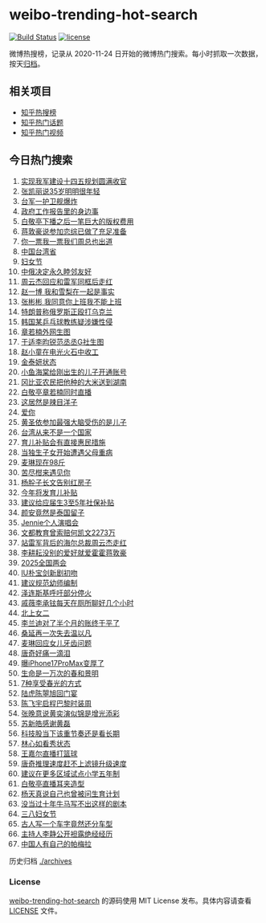 # weibo-trending-hot-search

[![Build Status](https://github.com/justjavac/weibo-trending-hot-search/workflows/ci/badge.svg?branch=master)](https://github.com/justjavac/weibo-trending-hot-search/actions)
[![license](https://img.shields.io/github/license/justjavac/weibo-trending-hot-search)](https://github.com/justjavac/weibo-trending-hot-search/blob/master/LICENSE)

微博热搜榜，记录从 2020-11-24 日开始的微博热门搜索。每小时抓取一次数据，按天[归档](./archives)。

## 相关项目

- [知乎热搜榜](https://github.com/justjavac/zhihu-trending-top-search)
- [知乎热门话题](https://github.com/justjavac/zhihu-trending-hot-questions)
- [知乎热门视频](https://github.com/justjavac/zhihu-trending-hot-video)

## 今日热门搜索

<!-- BEGIN -->
<!-- 最后更新时间 Sat Mar 08 2025 03:11:50 GMT+0800 (China Standard Time) -->

1. [实现我军建设十四五规划圆满收官](https://s.weibo.com//weibo?q=%23%E5%AE%9E%E7%8E%B0%E6%88%91%E5%86%9B%E5%BB%BA%E8%AE%BE%E5%8D%81%E5%9B%9B%E4%BA%94%E8%A7%84%E5%88%92%E5%9C%86%E6%BB%A1%E6%94%B6%E5%AE%98%23&Refer=new_time)
1. [张凯丽说35岁明明很年轻](https://s.weibo.com//weibo?q=%23%E5%BC%A0%E5%87%AF%E4%B8%BD%E8%AF%B435%E5%B2%81%E6%98%8E%E6%98%8E%E5%BE%88%E5%B9%B4%E8%BD%BB%23&t=31&band_rank=2&Refer=top)
1. [台军一护卫舰爆炸](https://s.weibo.com//weibo?q=%23%E5%8F%B0%E5%86%9B%E4%B8%80%E6%8A%A4%E5%8D%AB%E8%88%B0%E7%88%86%E7%82%B8%23&t=31&band_rank=10&Refer=top)
1. [政府工作报告里的身边事](https://s.weibo.com//weibo?q=%23%E6%94%BF%E5%BA%9C%E5%B7%A5%E4%BD%9C%E6%8A%A5%E5%91%8A%E9%87%8C%E7%9A%84%E8%BA%AB%E8%BE%B9%E4%BA%8B%23&t=31&band_rank=3&Refer=top)
1. [白敬亭下播之后一笔巨大的版权费用](https://s.weibo.com//weibo?q=%23%E7%99%BD%E6%95%AC%E4%BA%AD%E4%B8%8B%E6%92%AD%E4%B9%8B%E5%90%8E%E4%B8%80%E7%AC%94%E5%B7%A8%E5%A4%A7%E7%9A%84%E7%89%88%E6%9D%83%E8%B4%B9%E7%94%A8%23&t=31&band_rank=4&Refer=top)
1. [蒋敦豪说参加恋综已做了充足准备](https://s.weibo.com//weibo?q=%23%E8%92%8B%E6%95%A6%E8%B1%AA%E8%AF%B4%E5%8F%82%E5%8A%A0%E6%81%8B%E7%BB%BC%E5%B7%B2%E5%81%9A%E4%BA%86%E5%85%85%E8%B6%B3%E5%87%86%E5%A4%87%23&t=31&band_rank=40&Refer=top)
1. [你一票我一票我们周总也出道](https://s.weibo.com//weibo?q=%23%E4%BD%A0%E4%B8%80%E7%A5%A8%E6%88%91%E4%B8%80%E7%A5%A8%E6%88%91%E4%BB%AC%E5%91%A8%E6%80%BB%E4%B9%9F%E5%87%BA%E9%81%93%23&t=31&band_rank=25&Refer=top)
1. [中国台湾省](https://s.weibo.com//weibo?q=%23%E4%B8%AD%E5%9B%BD%E5%8F%B0%E6%B9%BE%E7%9C%81%23&t=31&band_rank=1&Refer=top)
1. [妇女节](https://s.weibo.com//weibo?q=%23%E5%A6%87%E5%A5%B3%E8%8A%82%23&t=31&band_rank=7&Refer=top)
1. [中俄决定永久睦邻友好](https://s.weibo.com//weibo?q=%23%E4%B8%AD%E4%BF%84%E5%86%B3%E5%AE%9A%E6%B0%B8%E4%B9%85%E7%9D%A6%E9%82%BB%E5%8F%8B%E5%A5%BD%23&t=31&band_rank=2&Refer=top)
1. [周云杰回应和雷军同框后走红](https://s.weibo.com//weibo?q=%23%E5%91%A8%E4%BA%91%E6%9D%B0%E5%9B%9E%E5%BA%94%E5%92%8C%E9%9B%B7%E5%86%9B%E5%90%8C%E6%A1%86%E5%90%8E%E8%B5%B0%E7%BA%A2%23&t=31&band_rank=5&Refer=top)
1. [赵一博 我和雪梨在一起是事实](https://s.weibo.com//weibo?q=%E8%B5%B5%E4%B8%80%E5%8D%9A%20%E6%88%91%E5%92%8C%E9%9B%AA%E6%A2%A8%E5%9C%A8%E4%B8%80%E8%B5%B7%E6%98%AF%E4%BA%8B%E5%AE%9E&t=31&band_rank=11&Refer=top)
1. [张彬彬 我同意你上班我不能上班](https://s.weibo.com//weibo?q=%E5%BC%A0%E5%BD%AC%E5%BD%AC%20%E6%88%91%E5%90%8C%E6%84%8F%E4%BD%A0%E4%B8%8A%E7%8F%AD%E6%88%91%E4%B8%8D%E8%83%BD%E4%B8%8A%E7%8F%AD&t=31&band_rank=12&Refer=top)
1. [特朗普称俄罗斯正殴打乌克兰](https://s.weibo.com//weibo?q=%23%E7%89%B9%E6%9C%97%E6%99%AE%E7%A7%B0%E4%BF%84%E7%BD%97%E6%96%AF%E6%AD%A3%E6%AE%B4%E6%89%93%E4%B9%8C%E5%85%8B%E5%85%B0%23&t=31&band_rank=14&Refer=top)
1. [韩国某乒乓球教练疑涉嫌性侵](https://s.weibo.com//weibo?q=%23%E9%9F%A9%E5%9B%BD%E6%9F%90%E4%B9%92%E4%B9%93%E7%90%83%E6%95%99%E7%BB%83%E7%96%91%E6%B6%89%E5%AB%8C%E6%80%A7%E4%BE%B5%23&t=31&band_rank=13&Refer=top)
1. [章若楠外网生图](https://s.weibo.com//weibo?q=%23%E7%AB%A0%E8%8B%A5%E6%A5%A0%E5%A4%96%E7%BD%91%E7%94%9F%E5%9B%BE%23&t=31&band_rank=12&Refer=top)
1. [于适李昀锐范丞丞G社生图](https://s.weibo.com//weibo?q=%23%E4%BA%8E%E9%80%82%E6%9D%8E%E6%98%80%E9%94%90%E8%8C%83%E4%B8%9E%E4%B8%9EG%E7%A4%BE%E7%94%9F%E5%9B%BE%23&t=31&band_rank=34&Refer=top)
1. [赵小童在电光火石中收工](https://s.weibo.com//weibo?q=%23%E8%B5%B5%E5%B0%8F%E7%AB%A5%E5%9C%A8%E7%94%B5%E5%85%89%E7%81%AB%E7%9F%B3%E4%B8%AD%E6%94%B6%E5%B7%A5%23&t=31&band_rank=18&Refer=top)
1. [金泰妍状态](https://s.weibo.com//weibo?q=%E9%87%91%E6%B3%B0%E5%A6%8D%E7%8A%B6%E6%80%81&t=31&band_rank=24&Refer=top)
1. [小鱼海棠给刚出生的儿子开通账号](https://s.weibo.com//weibo?q=%23%E5%B0%8F%E9%B1%BC%E6%B5%B7%E6%A3%A0%E7%BB%99%E5%88%9A%E5%87%BA%E7%94%9F%E7%9A%84%E5%84%BF%E5%AD%90%E5%BC%80%E9%80%9A%E8%B4%A6%E5%8F%B7%23&t=31&band_rank=17&Refer=top)
1. [冈比亚农民把他种的大米送到湖南](https://s.weibo.com//weibo?q=%23%E5%86%88%E6%AF%94%E4%BA%9A%E5%86%9C%E6%B0%91%E6%8A%8A%E4%BB%96%E7%A7%8D%E7%9A%84%E5%A4%A7%E7%B1%B3%E9%80%81%E5%88%B0%E6%B9%96%E5%8D%97%23&t=31&band_rank=20&Refer=top)
1. [白敬亭章若楠同时直播](https://s.weibo.com//weibo?q=%23%E7%99%BD%E6%95%AC%E4%BA%AD%E7%AB%A0%E8%8B%A5%E6%A5%A0%E5%90%8C%E6%97%B6%E7%9B%B4%E6%92%AD%23&t=31&band_rank=4&Refer=top)
1. [这居然是辣目洋子](https://s.weibo.com//weibo?q=%E8%BF%99%E5%B1%85%E7%84%B6%E6%98%AF%E8%BE%A3%E7%9B%AE%E6%B4%8B%E5%AD%90&t=31&band_rank=21&Refer=top)
1. [爱你](https://s.weibo.com//weibo?q=%E7%88%B1%E4%BD%A0&t=31&band_rank=43&Refer=top)
1. [黄圣依参加最强大脑受伤的是儿子](https://s.weibo.com//weibo?q=%E9%BB%84%E5%9C%A3%E4%BE%9D%E5%8F%82%E5%8A%A0%E6%9C%80%E5%BC%BA%E5%A4%A7%E8%84%91%E5%8F%97%E4%BC%A4%E7%9A%84%E6%98%AF%E5%84%BF%E5%AD%90&t=31&band_rank=28&Refer=top)
1. [台湾从来不是一个国家](https://s.weibo.com//weibo?q=%23%E5%8F%B0%E6%B9%BE%E4%BB%8E%E6%9D%A5%E4%B8%8D%E6%98%AF%E4%B8%80%E4%B8%AA%E5%9B%BD%E5%AE%B6%23&t=31&band_rank=26&Refer=top)
1. [育儿补贴会有直接惠民措施](https://s.weibo.com//weibo?q=%23%E8%82%B2%E5%84%BF%E8%A1%A5%E8%B4%B4%E4%BC%9A%E6%9C%89%E7%9B%B4%E6%8E%A5%E6%83%A0%E6%B0%91%E6%8E%AA%E6%96%BD%23&t=31&band_rank=16&Refer=top)
1. [当独生子女开始遭遇父母重病](https://s.weibo.com//weibo?q=%23%E5%BD%93%E7%8B%AC%E7%94%9F%E5%AD%90%E5%A5%B3%E5%BC%80%E5%A7%8B%E9%81%AD%E9%81%87%E7%88%B6%E6%AF%8D%E9%87%8D%E7%97%85%23&t=31&band_rank=36&Refer=top)
1. [麦琳现在98斤](https://s.weibo.com//weibo?q=%23%E9%BA%A6%E7%90%B3%E7%8E%B0%E5%9C%A898%E6%96%A4%23&t=31&band_rank=18&Refer=top)
1. [苦尽柑来遇见你](https://s.weibo.com//weibo?q=%23%E8%8B%A6%E5%B0%BD%E6%9F%91%E6%9D%A5%E9%81%87%E8%A7%81%E4%BD%A0%23&t=31&band_rank=29&Refer=top)
1. [杨肸子长文告别红房子](https://s.weibo.com//weibo?q=%E6%9D%A8%E8%82%B8%E5%AD%90%E9%95%BF%E6%96%87%E5%91%8A%E5%88%AB%E7%BA%A2%E6%88%BF%E5%AD%90&t=31&band_rank=27&Refer=top)
1. [今年将发育儿补贴](https://s.weibo.com//weibo?q=%23%E4%BB%8A%E5%B9%B4%E5%B0%86%E5%8F%91%E8%82%B2%E5%84%BF%E8%A1%A5%E8%B4%B4%23&t=31&band_rank=6&Refer=top)
1. [建议给应届生3至5年社保补贴](https://s.weibo.com//weibo?q=%23%E5%BB%BA%E8%AE%AE%E7%BB%99%E5%BA%94%E5%B1%8A%E7%94%9F3%E8%87%B35%E5%B9%B4%E7%A4%BE%E4%BF%9D%E8%A1%A5%E8%B4%B4%23&t=31&band_rank=8&Refer=top)
1. [颜安竟然是泰国留子](https://s.weibo.com//weibo?q=%23%E9%A2%9C%E5%AE%89%E7%AB%9F%E7%84%B6%E6%98%AF%E6%B3%B0%E5%9B%BD%E7%95%99%E5%AD%90%23&t=31&band_rank=22&Refer=top)
1. [Jennie个人演唱会](https://s.weibo.com//weibo?q=%23Jennie%E4%B8%AA%E4%BA%BA%E6%BC%94%E5%94%B1%E4%BC%9A%23&t=31&band_rank=50&Refer=top)
1. [文都教育曾索赔何凯文2273万](https://s.weibo.com//weibo?q=%23%E6%96%87%E9%83%BD%E6%95%99%E8%82%B2%E6%9B%BE%E7%B4%A2%E8%B5%94%E4%BD%95%E5%87%AF%E6%96%872273%E4%B8%87%23&t=31&band_rank=35&Refer=top)
1. [站雷军背后的海尔总裁周云杰走红](https://s.weibo.com//weibo?q=%23%E7%AB%99%E9%9B%B7%E5%86%9B%E8%83%8C%E5%90%8E%E7%9A%84%E6%B5%B7%E5%B0%94%E6%80%BB%E8%A3%81%E5%91%A8%E4%BA%91%E6%9D%B0%E8%B5%B0%E7%BA%A2%23&t=31&band_rank=7&Refer=top)
1. [李耕耘没别的爱好就爱霍霍蒋敦豪](https://s.weibo.com//weibo?q=%E6%9D%8E%E8%80%95%E8%80%98%E6%B2%A1%E5%88%AB%E7%9A%84%E7%88%B1%E5%A5%BD%E5%B0%B1%E7%88%B1%E9%9C%8D%E9%9C%8D%E8%92%8B%E6%95%A6%E8%B1%AA&t=31&band_rank=43&Refer=top)
1. [2025全国两会](https://s.weibo.com//weibo?q=%232025%E5%85%A8%E5%9B%BD%E4%B8%A4%E4%BC%9A%23&t=31&band_rank=39&Refer=top)
1. [IU朴宝剑新剧初吻](https://s.weibo.com//weibo?q=%23IU%E6%9C%B4%E5%AE%9D%E5%89%91%E6%96%B0%E5%89%A7%E5%88%9D%E5%90%BB%23&t=31&band_rank=38&Refer=top)
1. [建议规范幼师编制](https://s.weibo.com//weibo?q=%23%E5%BB%BA%E8%AE%AE%E8%A7%84%E8%8C%83%E5%B9%BC%E5%B8%88%E7%BC%96%E5%88%B6%23&t=31&band_rank=41&Refer=top)
1. [泽连斯基呼吁部分停火](https://s.weibo.com//weibo?q=%23%E6%B3%BD%E8%BF%9E%E6%96%AF%E5%9F%BA%E5%91%BC%E5%90%81%E9%83%A8%E5%88%86%E5%81%9C%E7%81%AB%23&t=31&band_rank=50&Refer=top)
1. [戚薇李承铉每天在厕所聊好几个小时](https://s.weibo.com//weibo?q=%23%E6%88%9A%E8%96%87%E6%9D%8E%E6%89%BF%E9%93%89%E6%AF%8F%E5%A4%A9%E5%9C%A8%E5%8E%95%E6%89%80%E8%81%8A%E5%A5%BD%E5%87%A0%E4%B8%AA%E5%B0%8F%E6%97%B6%23&t=31&band_rank=45&Refer=top)
1. [北上女二](https://s.weibo.com//weibo?q=%E5%8C%97%E4%B8%8A%E5%A5%B3%E4%BA%8C&t=31&band_rank=44&Refer=top)
1. [李兰迪对了半个月的账终于平了](https://s.weibo.com//weibo?q=%E6%9D%8E%E5%85%B0%E8%BF%AA%E5%AF%B9%E4%BA%86%E5%8D%8A%E4%B8%AA%E6%9C%88%E7%9A%84%E8%B4%A6%E7%BB%88%E4%BA%8E%E5%B9%B3%E4%BA%86&t=31&band_rank=33&Refer=top)
1. [桑延再一次失去温以凡](https://s.weibo.com//weibo?q=%E6%A1%91%E5%BB%B6%E5%86%8D%E4%B8%80%E6%AC%A1%E5%A4%B1%E5%8E%BB%E6%B8%A9%E4%BB%A5%E5%87%A1&t=31&band_rank=42&Refer=top)
1. [麦琳回应女儿牙齿问题](https://s.weibo.com//weibo?q=%23%E9%BA%A6%E7%90%B3%E5%9B%9E%E5%BA%94%E5%A5%B3%E5%84%BF%E7%89%99%E9%BD%BF%E9%97%AE%E9%A2%98%23&t=31&band_rank=45&Refer=top)
1. [唐奇好痛一滴泪](https://s.weibo.com//weibo?q=%E5%94%90%E5%A5%87%E5%A5%BD%E7%97%9B%E4%B8%80%E6%BB%B4%E6%B3%AA&t=31&band_rank=41&Refer=top)
1. [曝iPhone17ProMax变厚了](https://s.weibo.com//weibo?q=%23%E6%9B%9DiPhone17ProMax%E5%8F%98%E5%8E%9A%E4%BA%86%23&t=31&band_rank=49&Refer=top)
1. [生命是一万次的春和景明](https://s.weibo.com//weibo?q=%E7%94%9F%E5%91%BD%E6%98%AF%E4%B8%80%E4%B8%87%E6%AC%A1%E7%9A%84%E6%98%A5%E5%92%8C%E6%99%AF%E6%98%8E&t=31&band_rank=47&Refer=top)
1. [7种享受春光的方式](https://s.weibo.com//weibo?q=%237%E7%A7%8D%E4%BA%AB%E5%8F%97%E6%98%A5%E5%85%89%E7%9A%84%E6%96%B9%E5%BC%8F%23&t=31&band_rank=47&Refer=top)
1. [陆虎陈曌旭回门宴](https://s.weibo.com//weibo?q=%23%E9%99%86%E8%99%8E%E9%99%88%E6%9B%8C%E6%97%AD%E5%9B%9E%E9%97%A8%E5%AE%B4%23&t=31&band_rank=46&Refer=top)
1. [陈飞宇启程巴黎时装周](https://s.weibo.com//weibo?q=%23%E9%99%88%E9%A3%9E%E5%AE%87%E5%90%AF%E7%A8%8B%E5%B7%B4%E9%BB%8E%E6%97%B6%E8%A3%85%E5%91%A8%23&t=31&band_rank=15&Refer=top)
1. [张晚意说黄奕演似锦是增光添彩](https://s.weibo.com//weibo?q=%E5%BC%A0%E6%99%9A%E6%84%8F%E8%AF%B4%E9%BB%84%E5%A5%95%E6%BC%94%E4%BC%BC%E9%94%A6%E6%98%AF%E5%A2%9E%E5%85%89%E6%B7%BB%E5%BD%A9&t=31&band_rank=30&Refer=top)
1. [苏新皓感谢黄磊](https://s.weibo.com//weibo?q=%23%E8%8B%8F%E6%96%B0%E7%9A%93%E6%84%9F%E8%B0%A2%E9%BB%84%E7%A3%8A%23&t=31&band_rank=49&Refer=top)
1. [科技股当下该重节奏还是看长期](https://s.weibo.com//weibo?q=%23%E7%A7%91%E6%8A%80%E8%82%A1%E5%BD%93%E4%B8%8B%E8%AF%A5%E9%87%8D%E8%8A%82%E5%A5%8F%E8%BF%98%E6%98%AF%E7%9C%8B%E9%95%BF%E6%9C%9F%23&t=31&band_rank=16&Refer=top)
1. [林心如看秀状态](https://s.weibo.com//weibo?q=%23%E6%9E%97%E5%BF%83%E5%A6%82%E7%9C%8B%E7%A7%80%E7%8A%B6%E6%80%81%23&t=31&band_rank=9&Refer=top)
1. [王嘉尔直播打篮球](https://s.weibo.com//weibo?q=%E7%8E%8B%E5%98%89%E5%B0%94%E7%9B%B4%E6%92%AD%E6%89%93%E7%AF%AE%E7%90%83&t=31&band_rank=23&Refer=top)
1. [唐奇推理速度赶不上滤镜升级速度](https://s.weibo.com//weibo?q=%E5%94%90%E5%A5%87%E6%8E%A8%E7%90%86%E9%80%9F%E5%BA%A6%E8%B5%B6%E4%B8%8D%E4%B8%8A%E6%BB%A4%E9%95%9C%E5%8D%87%E7%BA%A7%E9%80%9F%E5%BA%A6&t=31&band_rank=48&Refer=top)
1. [建议在更多区域试点小学五年制](https://s.weibo.com//weibo?q=%23%E5%BB%BA%E8%AE%AE%E5%9C%A8%E6%9B%B4%E5%A4%9A%E5%8C%BA%E5%9F%9F%E8%AF%95%E7%82%B9%E5%B0%8F%E5%AD%A6%E4%BA%94%E5%B9%B4%E5%88%B6%23&t=31&band_rank=15&Refer=top)
1. [白敬亭直播耳夹造型](https://s.weibo.com//weibo?q=%23%E7%99%BD%E6%95%AC%E4%BA%AD%E7%9B%B4%E6%92%AD%E8%80%B3%E5%A4%B9%E9%80%A0%E5%9E%8B%23&t=31&band_rank=19&Refer=top)
1. [杨天真说自己也曾被问生育计划](https://s.weibo.com//weibo?q=%E6%9D%A8%E5%A4%A9%E7%9C%9F%E8%AF%B4%E8%87%AA%E5%B7%B1%E4%B9%9F%E6%9B%BE%E8%A2%AB%E9%97%AE%E7%94%9F%E8%82%B2%E8%AE%A1%E5%88%92&t=31&band_rank=20&Refer=top)
1. [没当过十年牛马写不出这样的剧本](https://s.weibo.com//weibo?q=%E6%B2%A1%E5%BD%93%E8%BF%87%E5%8D%81%E5%B9%B4%E7%89%9B%E9%A9%AC%E5%86%99%E4%B8%8D%E5%87%BA%E8%BF%99%E6%A0%B7%E7%9A%84%E5%89%A7%E6%9C%AC&t=31&band_rank=29&Refer=top)
1. [三八妇女节](https://s.weibo.com//weibo?q=%E4%B8%89%E5%85%AB%E5%A6%87%E5%A5%B3%E8%8A%82&t=31&band_rank=31&Refer=top)
1. [古人写一个车字竟然还分车型](https://s.weibo.com//weibo?q=%23%E5%8F%A4%E4%BA%BA%E5%86%99%E4%B8%80%E4%B8%AA%E8%BD%A6%E5%AD%97%E7%AB%9F%E7%84%B6%E8%BF%98%E5%88%86%E8%BD%A6%E5%9E%8B%23&t=31&band_rank=32&Refer=top)
1. [主持人李静公开袒露绝经经历](https://s.weibo.com//weibo?q=%23%E4%B8%BB%E6%8C%81%E4%BA%BA%E6%9D%8E%E9%9D%99%E5%85%AC%E5%BC%80%E8%A2%92%E9%9C%B2%E7%BB%9D%E7%BB%8F%E7%BB%8F%E5%8E%86%23&t=31&band_rank=37&Refer=top)
1. [中国人有自己的帕梅拉](https://s.weibo.com//weibo?q=%E4%B8%AD%E5%9B%BD%E4%BA%BA%E6%9C%89%E8%87%AA%E5%B7%B1%E7%9A%84%E5%B8%95%E6%A2%85%E6%8B%89&t=31&band_rank=48&Refer=top)

<!-- END -->

历史归档 [./archives](./archives)

### License

[weibo-trending-hot-search](https://github.com/justjavac/weibo-trending-hot-search) 的源码使用 MIT License
发布。具体内容请查看 [LICENSE](./LICENSE) 文件。
